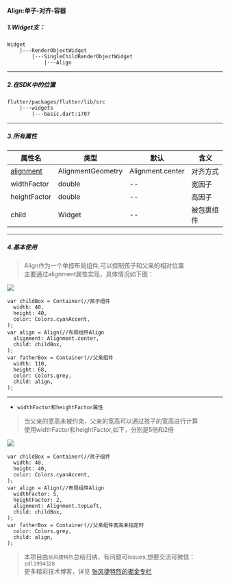 
#### Align:单子-对齐-容器
##### 1.Widget支：

```
Widget 
    |---RenderObjectWidget
        |---SingleChildRenderObjectWidget
            |---Align
```

---

##### 2.在SDK中的位置

```
flutter/packages/flutter/lib/src
    |---widgets
        |---basic.dart:1707
```


---


##### 3.所有属性

属性名 | 类型 | 默认|含义
---|---|---|---
[alignment](https://github.com/toly-flutter/flutter_widget_unit/blob/master/Flutter属性集/alignment:AlignmentGeometry.md)|AlignmentGeometry|Alignment.center|对齐方式
widthFactor | double|--|宽因子
heightFactor | double|--|高因子
child| Widget|--|被包裹组件

---

##### 4.基本使用
>Align作为一个单控布局组件,可以控制孩子和父亲的相对位置  
主要通过alignment属性实现，具体情况如下图：

![](https://user-gold-cdn.xitu.io/2019/7/10/16bda8f895b4767b?w=2205&h=619&f=png&s=48760)

```
var childBox = Container(//孩子组件
  width: 40,
  height: 40,
  color: Colors.cyanAccent,
);
var align = Align(//布局组件Align
  alignment: Alignment.center,
  child: childBox,
);
var fatherBox = Container(//父亲组件
  width: 110,
  height: 68,
  color: Colors.grey,
  child: align,
);
```

---


- `widthFactor和heightFactor属性`
> 当父亲的宽高未被约束，父亲的宽高可以通过孩子的宽高进行计算  
使用widthFactor和heightFactor,如下，分别是5倍和2倍

![](https://user-gold-cdn.xitu.io/2019/7/10/16bda9c2b105e0ce?w=944&h=410&f=png&s=14758)

```
var childBox = Container(//孩子组件
  width: 40,
  height: 40,
  color: Colors.cyanAccent,
);
var align = Align(//布局组件Align
  widthFactor: 5,
  heightFactor: 2,
  alignment: Alignment.topLeft,
  child: childBox,
);
var fatherBox = Container(//父亲组件宽高未指定时
  color: Colors.grey,
  child: align,
);
```

>本项目由`张风捷特烈`总结归纳，有问题可issues,想要交流可微信：`zdl1994328`  
更多精彩技术博客，详见 [张风捷特烈的掘金专栏](https://juejin.im/user/5b42c0656fb9a04fe727eb37)